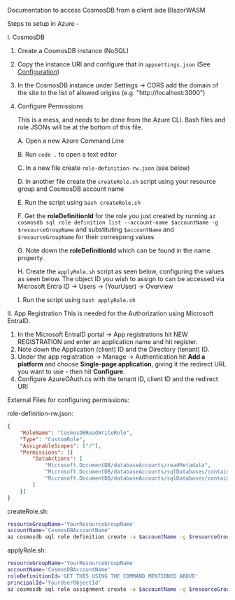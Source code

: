 Documentation to access CosmosDB from a client side BlazorWASM

Steps to setup in Azure - 

I. CosmosDB


1. Create a CosmosDB instance (NoSQL)
2. Copy the instance URI and configure that in `appsettings.json` (See [Configuration](Configuration.md))
3. In the CosmosDB instance under Settings -> CORS add the domain of the site to the list of allowed origins (e.g. "http://localhost:3000")
4. Configure Permissions
	
	This is a mess, and needs to be done from the Azure CLI.
	Bash files and role JSONs will be at the bottom of this file.
	
	A. Open a new Azure Command Line
	
	B. Run `code .` to open a text editor
	
	C. In a new file create `role-definition-rw.json` (see below)
	
	D. In another file create the `createRole.sh` script using your resource group and CosmosDB account name
	
	E. Run the script using `bash createRole.sh`
	
	F. Get the **roleDefinitionId** for the role you just created by running 
		`az cosmosdb sql role definition list --account-name $accountName -g $resourceGroupName`
		and substituting `$accountName` and `$resourceGroupName` for their correspong values
	
	G. Note down the **roleDefinitionId** which can be found in the name property.
	
	H. Create the `applyRole.sh` script as seen below, configuring the values as seen below. The object ID you wish to assign to can be accessed via Microsoft Entra ID -> Users -> (YourUser) -> Overview

	I. Run the script using `bash applyRole.sh`



II. App Registration
This is needed for the Authorization using Microsoft EntraID.

1. In the Microsoft EntraID portal -> App registrations hit NEW REGISTRATION and enter an application name and hit register.
2. Note down the Application (client) ID and the Directory (tenant) ID.
3. Under the app registration -> Manage -> Authentication hit **Add a platform** and choose **Single-page application**, giving it the redirect URL you want to use - then hit **Configure**.
4. Configure AzureOAuth.cs with the tenant ID, client ID and the redirect URI





External Files for configuring permissions:

role-definition-rw.json:

```json
{
    "RoleName": "CosmosDBReadWriteRole",
    "Type": "CustomRole",
    "AssignableScopes": ["/"],
    "Permissions": [{
        "DataActions": [
            "Microsoft.DocumentDB/databaseAccounts/readMetadata",
            "Microsoft.DocumentDB/databaseAccounts/sqlDatabases/containers/items/*",
            "Microsoft.DocumentDB/databaseAccounts/sqlDatabases/containers/*"
        ]
    }]
}
```

createRole.sh:

```sh
resourceGroupName='YourResourceGroupName'
accountName='CosmosDBAccountName'
az cosmosdb sql role definition create -a $accountName -g $resourceGroupName -b @role-definition-rw.json
```

applyRole.sh:

```sh
resourceGroupName='YourResourceGroupName'
accountName='CosmosDBAccountName'
roleDefinitionId='GET THIS USING THE COMMAND MENTIONED ABOVE'
principalId='YourUserObjectId'
az cosmosdb sql role assignment create -a $accountName -g $resourceGroupName -s "/" -p $principalId -d $roleDefinitionId
```
